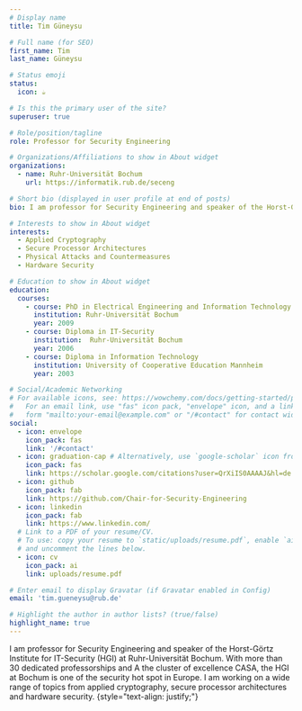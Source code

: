 ```yaml
---
# Display name
title: Tim Güneysu

# Full name (for SEO)
first_name: Tim
last_name: Güneysu

# Status emoji
status:
  icon: ☕️

# Is this the primary user of the site?
superuser: true

# Role/position/tagline
role: Professor for Security Engineering

# Organizations/Affiliations to show in About widget
organizations:
  - name: Ruhr-Universität Bochum
    url: https://informatik.rub.de/seceng

# Short bio (displayed in user profile at end of posts)
bio: I am professor for Security Engineering and speaker of the Horst-Görtz Institute for IT-Security (HGI) at Ruhr-Universität Bochum.  

# Interests to show in About widget
interests:
  - Applied Cryptography
  - Secure Processor Architectures
  - Physical Attacks and Countermeasures
  - Hardware Security

# Education to show in About widget
education:
  courses:
    - course: PhD in Electrical Engineering and Information Technology
      institution: Ruhr-Universität Bochum
      year: 2009
    - course: Diploma in IT-Security
      institution:  Ruhr-Universität Bochum
      year: 2006
    - course: Diploma in Information Technology 
      institution: University of Cooperative Education Mannheim
      year: 2003

# Social/Academic Networking
# For available icons, see: https://wowchemy.com/docs/getting-started/page-builder/#icons
#   For an email link, use "fas" icon pack, "envelope" icon, and a link in the
#   form "mailto:your-email@example.com" or "/#contact" for contact widget.
social:
  - icon: envelope
    icon_pack: fas
    link: '/#contact'
  - icon: graduation-cap # Alternatively, use `google-scholar` icon from `ai` icon pack
    icon_pack: fas
    link: https://scholar.google.com/citations?user=QrXiIS0AAAAJ&hl=de
  - icon: github
    icon_pack: fab
    link: https://github.com/Chair-for-Security-Engineering
  - icon: linkedin
    icon_pack: fab
    link: https://www.linkedin.com/
  # Link to a PDF of your resume/CV.
  # To use: copy your resume to `static/uploads/resume.pdf`, enable `ai` icons in `params.yaml`,
  # and uncomment the lines below.
  - icon: cv
    icon_pack: ai
    link: uploads/resume.pdf

# Enter email to display Gravatar (if Gravatar enabled in Config)
email: 'tim.gueneysu@rub.de'

# Highlight the author in author lists? (true/false)
highlight_name: true
---
```


I am professor for Security Engineering and speaker of the Horst-Görtz Institute for IT-Security (HGI) at Ruhr-Universität Bochum. With more than 30 dedicated professorships and A the cluster of excellence CASA, the HGI at Bochum is one of the security hot spot in Europe. I am working on a wide range of topics from applied cryptography, secure processor architectures and hardware security. 
{style="text-align: justify;"}
